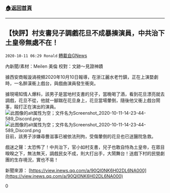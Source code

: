 ###  [:house:返回首頁](https://github.com/ourhimalayas/txt)
---

## 【快評】村支書兒子調戲花旦不成暴揍演員，中共治下土皇帝無處不在！
`2020-10-11 06:29 Ronald` [轉載自GNews](https://gnews.org/zh-hant/417297/)

內新聞/素材：Meilen 美倫      校對：文跡～見證神蹟

據西安商報漩渦視頻2020年10月10日報導，在浙江麗水老竹鎮，正在上演婺劇時，一名醉漢衝上戲台，與戲曲演員發生衝突。

據現場知情人爆料，該男子是當地村支書的兒子，當晚喝了酒，看到花旦漂亮就去調戲，花旦不從，他就一腳踹在花旦身上，花旦當場暈倒，隨後他又衝上戲台鬧事，毆打正在演出的演員。
![此图像的alt属性为空；文件名为Screenshot_2020-10-11-14-23-44-589_Discord.png]()![此图像的alt属性为空；文件名为Screenshot_2020-10-11-14-23-44-589_Discord.png](https://s3.amazonaws.com/gnews-media-offload/wp-content/uploads/2020/10/11060514/Screenshot_2020-10-11-14-23-44-589_Discord.png)
目前，該男子涉嫌尋釁滋事已被依法刑拘，受傷暈倒的花旦也已送醫院急救。

戲迷之聲：太恐怖了！中共治下，官小如村支書，兒子也敢自恃為土皇帝，在眾目暌暌之下，無法無天，調戲民女不成，則大打出手，大鬧舞台！送戲下村的民營劇團的生存境況，實也不易！

新聞來源： [https://view.inews.qq.com/a/90QI0NK6H02DL6NA000](https://view.inews.qq.com/a/90QI0NK6H02DL6NA000)

0
